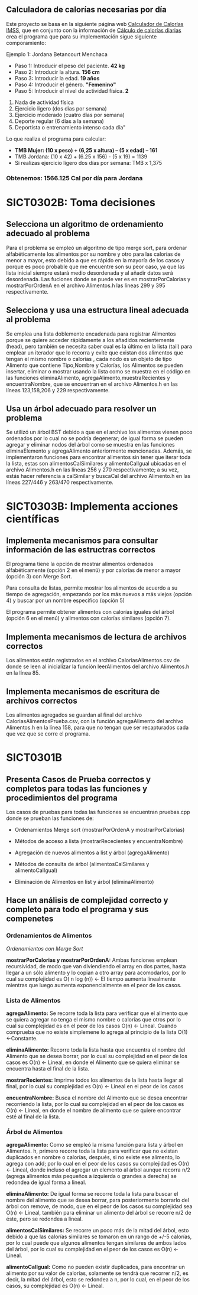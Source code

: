 ## Calculadora de calorías necesarias por día
Este proyecto se basa en la siguiente página web [Calculador de Calorías IMSS](http://www.imss.gob.mx/salud-en-linea/apps-sano/calculadora-calorias#tmb), que en conjunto con la información de [Cálculo de calorías diarias](https://www.axahealthkeeper.com/blog/calculo-de-calorias-diarias-cuantas-calorias-debo-consumir-al-dia/)  crea el programa que para su implementación sigue siguiente comporamiento:

Ejemplo 1: Jordana Betancourt Menchaca

* Paso 1: Introducir el peso del paciente.   **42 kg**
* Paso 2: Introducir la altura.  **156 cm**
* Paso 3: Introducir la edad.   **19 años**
* Paso 4: Introducir el género.  **"Femenino"**
* Paso 5: Introducir el nivel de actividad física.   **2**
1. Nada de actividad física
2. Ejercicio ligero (dos días por semana)
3. Ejercicio moderado (cuatro días por semana)
4. Deporte regular (6 días a la semana)
5. Deportista o entrenamiento intenso cada día"

  Lo que realiza el programa para calcular:
  - **TMB Mujer: (10 x peso) + (6,25 x altura) – (5 x edad) – 161**
  - TMB Jordana: (10 x 42) + (6.25 x 156) - (5 x 19) = 1139
  - Si realizas ejercicio ligero dos días por semana: TMB x 1,375

### **Obtenemos: 1566.125 Cal por día para Jordana**

# SICT0302B: Toma decisiones

## Selecciona un algoritmo de ordenamiento adecuado al problema

Para el problema se empleó un algoritmo de tipo merge sort, para ordenar alfabéticamente los alimentos por su nombre y otro para las calorías de menor a mayor, esto debido a que es rápido en la mayoría de los casos y porque es poco probable que me encuentre son su peor caso, ya que las lista inicial siempre estará medio desordenada y al añadir datos será desordenada. Las fuciones donde se puede ver es en mostrarPorCalorias y mostrarPorOrdenA en el archivo Alimentos.h las líneas 299 y 395 respectivamente.

## Selecciona y usa una estructura lineal adecuada al problema

Se emplea una lista doblemente encadenada para registrar Alimentos porque se quiere acceder rápidamente a los añadidos recientemente (head), pero también se necesita saber cual es la último en la lista (tail) para emplear un iterador que lo recorra y evite que existan dos alimentos que tengan el mismo nombre o calorías , cada nodo es un objeto de tipo Alimento que contiene Tipo,Nombre y Calorías, los Alimentos se pueden insertar, eliminar o mostrar usando la lista como se muestra en el código en las funciones eliminaAlimento, agregaAlimento,muestraRecientes y encuentraNombre, que se encuentran en el archivo Alimentos.h en las líneas 123,158,206 y 229 respectivamente.

## Usa un árbol adecuado para resolver un problema

Se utilizó un árbol BST debido a que en el archivo los alimentos vienen poco ordenados por lo cual no se podría degenerar; de igual forma se pueden agregar y eliminar nodos del árbol como se muestra en las funciones eliminaElemento y agregaAlimento anteriormente mencionadas. Además, se implementaron funciones para encontrar alimentos sin tener que iterar toda la lista, estas son alimentosCalSimilares y alimentoCalIgual ubicadas en el archivo Alimentos.h en las líneas 256 y 270 respectivamente; a su vez, estás hacer referencia a calSimilar y buscaCal del archivo Alimento.h en las líneas 227<Nodo>/446<BST> y 263<Nodo>/470<BST> respectivamente.

# SICT0303B: Implementa acciones científicas
  
## Implementa mecanismos para consultar información de las estructras correctos

El programa tiene la opción de mostrar alimentos ordenados alfabéticamente (opción 2 en el menú) y por calorías de menor a mayor (opción 3) con Merge Sort.
  
Para consulta de listas, permite mostrar los alimentos de acuerdo a su tiempo de agregación, empezando por los más nuevos a más viejos (opción 4) y buscar por un nombre específico (opción 5)
  
El programa permite obtener alimentos con calorías iguales del árbol (opción 6 en el menú) y alimentos con calorías similares (opción 7).
  
## Implementa mecanismos de lectura de archivos correctos
  
Los alimentos están registrados en el archivo CaloriasAlimentos.csv de donde se leen al inicializar la función leerAlimentos del archivo Alimentos.h en la línea 85.

## Implementa mecanismos de escritura de archivos correctos
  
Los alimentos agregados se guardan al final del archivo CaloriasAlimentosPrueba.csv, con la función agregaAlimento del archivo Alimentos.h en la línea 158, para que no tengan que ser recapturados cada que vez que se corre el programa.

# SICT0301B
## Presenta Casos de Prueba correctos y completos para todas las funciones y procedimientos del programa
  
  Los casos de pruebas para todas las funciones se encuentran pruebas.cpp donde se prueban las funciones de:

* Ordenamientos Merge sort (mostrarPorOrdenA y mostrarPorCalorias)

* Métodos de acceso a lista (mostrarRececientes y encuentraNombre)

* Agregación de nuevos alimentos a list y árbol (agregaAlimento)

* Métodos de consulta de árbol (alimentosCalSimilares y alimentoCalIgual)
  
* Eliminación de Alimentos en list y árbol (eliminaAlimento)
  
## Hace un análisis de complejidad correcto y completo para todo el programa y sus compenetes 
  
  ### Ordenamientos de Alimentos
  *Ordenamientos con Merge Sort*
  
  **mostrarPorCalorias y mostrarPorOrdenA:** Ambas funciones emplean recursividad, de modo que van diviendiendo el array en dos partes, hasta llegar a un sólo alimento y lo copian a otro array para acomodarlos, por lo cual su complejidad es O( n log (n)) <- El tiempo aumenta linealmente mientras que luego aumenta exponencialmente en el peor de los casos.
  
  ### Lista de Alimentos
  
  **agregaAlimento:**
  Se recorre toda la lista para verificar que el alimento que se quiera agregar no tenga el mismo nombre o calorías que otros por lo cual su complejidad es en el peor de los casos O(n) <- Lineal. Cuando comprueba que no existe simplemene lo agrega al principio de la lista O(1) <-Constante.
  
  **eliminaAlimento:** Recorre toda la lista hasta que encuentra el nombre del Alimento que se desea borrar, por lo cual su complejidad en el peor de los casos es O(n) <- Lineal, en donde el Alimento que se quiera eliminar se encuentra hasta el final de la lista. 
  
  **mostrarRecientes:** Imprime todos los alimentos de la lista hasta llegar al final, por lo cual su complejidad es O(n) <- Lineal en el peor de los casos
  
  **encuentraNombre:** Busca el nombre del Alimento que se desea encontrar recorriendo la lista, por lo cual su complejidad en el peor de los casos es O(n) <- Lineal, en donde el nombre de alimento que se quiere encontrar esté al final de la lista.
  
  ### Árbol de Alimentos

**agregaAlimento:** Como se empleó la misma función para lista y árbol en Alimentos. h, primero recorre toda la lista para verificar que no existan duplicados en nombre o calorías, después, si no existe ese alimento, lo agrega con add; por lo cual en el peor de los casos su complejidad es O(n) <- Lineal, donde incluso el agregar un elemento al árbol aunque recorra n/2 (agrega alimentos más pequeños a izquierda o  grandes a derecha) se redondea de igual forma a lineal.
  
**eliminaAlimento:** De igual forma se recorre toda la lista para buscar el nombre del alimento que se desea borrar, para posteriormente borrarlo del árbol con remove, de modo, que en el peor de los casos su complejidad sea O(n) <- Lineal, también para eliminar un alimento del árbol se recorre n/2 de éste, pero se redondea a lineal.
  
  **alimentosCalSimilares:** Se recorre un poco más de la mitad del árbol, esto debido a que las calorías similares se tomaron en un rango de +/-5 calorías, por lo cual puede que algunos alimentos tengan similares de ambos lados del árbol, por lo cual su complejidad en el peor de los casos es O(n) <- Lineal.
  
  **alimentoCalIgual:** Como no pueden existir duplicados, para encontrar un alimento por su valor de calorías, solamente se tendrá que recorrer n/2, es decir, la mitad del árbol, esto se redondea a n, por lo cual, en el peor de los casos, su complejidad es O(n) <- Lineal.

